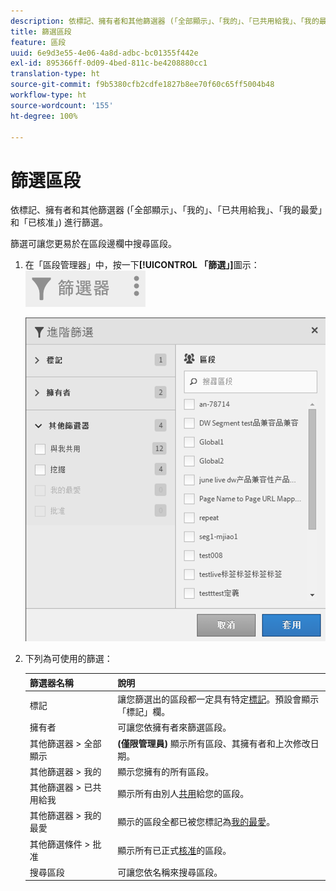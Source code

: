 ```yaml
---
description: 依標記、擁有者和其他篩選器 (「全部顯示」、「我的」、「已共用給我」、「我的最愛」和「已核准」) 進行篩選。
title: 篩選區段
feature: 區段
uuid: 6e9d3e55-4e06-4a8d-adbc-bc01355f442e
exl-id: 895366ff-0d09-4bed-811c-be4208880cc1
translation-type: ht
source-git-commit: f9b5380cfb2cdfe1827b8ee70f60c65ff5004b48
workflow-type: ht
source-wordcount: '155'
ht-degree: 100%

---
```


# 篩選區段

依標記、擁有者和其他篩選器 (「全部顯示」、「我的」、「已共用給我」、「我的最愛」和「已核准」) 進行篩選。

篩選可讓您更易於在區段邊欄中搜尋區段。

1. 在「區段管理器」中，按一下&#x200B;**[!UICONTROL 「篩選」]**&#x200B;圖示：![](assets/filter_icon.png)

   ![](assets/filtering.png)

1. 下列為可使用的篩選：

   | 篩選器名稱 | 說明 |
   |---|---|
   | 標記 | 讓您篩選出的區段都一定具有特定[標記](/help/components/segmentation/segmentation-workflow/seg-tag.md)。預設會顯示「標記」欄。 |
   | 擁有者 | 可讓您依擁有者來篩選區段。 |
   | 其他篩選器 > 全部顯示 | **(僅限管理員)** 顯示所有區段、其擁有者和上次修改日期。 |
   | 其他篩選器 > 我的 | 顯示您擁有的所有區段。 |
   | 其他篩選器 > 已共用給我 | 顯示所有由別人[共用](/help/components/segmentation/segmentation-workflow/t-seg-share.md)給您的區段。 |
   | 其他篩選器 > 我的最愛 | 顯示的區段全都已被您標記為[我的最愛](/help/components/segmentation/segmentation-workflow/t-seg-favorite.md)。 |
   | 其他篩選條件 > 批准 | 顯示所有已正式[核准](/help/components/segmentation/segmentation-workflow/seg-approve.md)的區段。 |
   | 搜尋區段 | 可讓您依名稱來搜尋區段。 |
